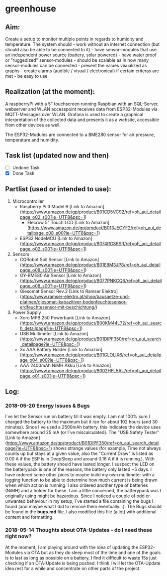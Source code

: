 # greenhouse

## Aim:

Create a setup to monitor multiple points in regards to humidity and temperature.
The system should
	- work without an internet connection (but should also be able to be connected to it)
	- have sensor-modules that use an independent power source (battery, solar powered)
	- have water proof or "ruggedized" sensor-modules
	- should be scalable as in how many sensor-modules can be connected
	- present the values visualized as graphs
	- create alarms (audible / visual / electronical) if certain criteras are met
	- be easy to use

	
## Realization (at the moment):
A raspberryPi with a 5" touchscreen running Raspbian with an SQL-Server, webserver and WLAN accesspoint receives
data from ESP32-Modules via MQTT-Messages over WLAN. Grafana is used to create a graphical interpretation of the
collected data and presents it as a website, accessible from other devices as well.

The ESP32-Modules are connected to a BME280 sensor for air pressure, temperature and humidity.

## Task list (updated now and then)
- [ ] Undone Task
- [x] Done Task

## Partlist (used or intended to use):

1. Microcontroller
   - Raspberry Pi 3 Model B	[Link to Amazon] (https://www.amazon.de/gp/product/B01CD5VC92/ref=oh_aui_detailpage_o02_s00?ie=UTF8&psc=1)
     - Elecrow 5" Touch LCD 	[Link to Amazon] (https://www.amazon.de/gp/product/B013JECYF2/ref=oh_aui_detailpage_o08_s00?ie=UTF8&psc=1)
   - ESP32 NodeMCU			[Link to Amazon] (https://www.amazon.de/gp/product/B074RG86SR/ref=oh_aui_detailpage_o02_s00?ie=UTF8&psc=1)
2. Sensors
   - CQRobot Soil Sensor		[Link to Amazon] (https://www.amazon.de/gp/product/B01E8M3JP8/ref=oh_aui_detailpage_o08_s00?ie=UTF8&psc=1)
   - GY-BME80 Air Sensor 	[Link to Amazon] (https://www.amazon.de/gp/product/B077PNKCQ6/ref=oh_aui_detailpage_o08_s00?ie=UTF8&psc=1)
   - Giesomat Sensor Rev.2	[Link to Ramser Elektro] (https://www.ramser-elektro.at/shop/bausaetze-und-platinen/giesomat-kapazitiver-bodenfeuchtesensor-erdfeuchtesensor-mit-beschichtung/)
3. Power Supply
   - Xoro MPB 250 Powerbank	[Link to Amazon] (https://www.amazon.de/gp/product/B00KM44L72/ref=oh_aui_search_detailpage?ie=UTF8&psc=1)
   - USB Multimeter			[Link to Amazon] (https://www.amazon.de/gp/product/B01DIPF350/ref=oh_aui_search_detailpage?ie=UTF8&psc=1)
   - 3x AAA Battery Holder	[Link to Amazon] (https://www.amazon.de/gp/product/B01GLOLIX6/ref=oh_aui_detailpage_o04_s00?ie=UTF8&psc=1)
   - AAA 2400mAh NiMH Akku	[Link to Amazon] (https://www.amazon.de/gp/product/B002HFL5AU/ref=oh_aui_detailpage_o01_s00?ie=UTF8&psc=1)

## Log:

### 2018-05-20	Energy Issues & Bugs

I´ve let the Sensor run on battery till it was empty. I am not 100% sure I charged the battery to the maximum
but it ran for about 102 hours (and 30 minutes). Since I´ve used a 2500mAh battery, this indicates the device
uses somewhere around 25 mA (or I´ve miscalculated).
The "USB Safety Tester" [Link to Amazon] (https://www.amazon.de/gp/product/B01DIPF350/ref=oh_aui_search_detailpage?ie=UTF8&psc=1)
shows strange values (for example, Time not always counts up but stays at a given value, also the "Current Draw"
is listed as 0.00 A if the ESP is in DeepSleep and around 0.16 A if it is running.). With these values, the battery
should have lasted longer. I suspect the LED on the batterypack is one of the reasons, the battery only lasted
~5 days.
I have ordered some other pices to maybe build my own multimeter with a logging function to be able to determine
how much current is being drawn when which action is running.
I also ordered another type of batteries (NiMH) and a holder for these. I am a little concerned, the batterypack
was I originally using might be hazardous.
Since I noticed a couple of odd or unwanted behaviour in my setup, I´ve started a file containing the bugs I found
(and maybe what I did to remove them eventually...).
The Bugs should be found in the **bugs.md** file.
I also modified this file (a lot) with additional content and formatting.


### 2018-05-14	Thoughts about OTA-Updates - do I need these right now?

At the moment, I am playing around with the idea of updating the ESP32-Modules via OTA but as they do sleep most
of the time and one of the goals is to last as long as possible on a battery, I find it difficult to waste 15s
just checking if an OTA-Update is being pushed.
I think I will let the OTA-Update idea rest for a while and concentrate on other parts of the project.